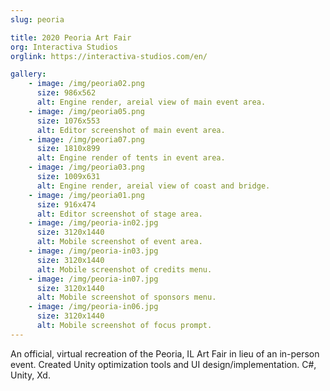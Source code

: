 ```yaml
---
slug: peoria

title: 2020 Peoria Art Fair
org: Interactiva Studios
orglink: https://interactiva-studios.com/en/

gallery:
    - image: /img/peoria02.png
      size: 986x562
      alt: Engine render, areial view of main event area.
    - image: /img/peoria05.png
      size: 1076x553
      alt: Editor screenshot of main event area.
    - image: /img/peoria07.png
      size: 1810x899
      alt: Engine render of tents in event area.
    - image: /img/peoria03.png
      size: 1009x631
      alt: Engine render, areial view of coast and bridge.
    - image: /img/peoria01.png
      size: 916x474
      alt: Editor screenshot of stage area.
    - image: /img/peoria-in02.jpg
      size: 3120x1440
      alt: Mobile screenshot of event area.
    - image: /img/peoria-in03.jpg
      size: 3120x1440
      alt: Mobile screenshot of credits menu.
    - image: /img/peoria-in07.jpg
      size: 3120x1440
      alt: Mobile screenshot of sponsors menu.
    - image: /img/peoria-in06.jpg
      size: 3120x1440
      alt: Mobile screenshot of focus prompt.
---
```

An official, virtual recreation of the Peoria, IL Art Fair in lieu of an
in-person event. Created Unity optimization tools and UI
design/implementation. C#, Unity, Xd.
